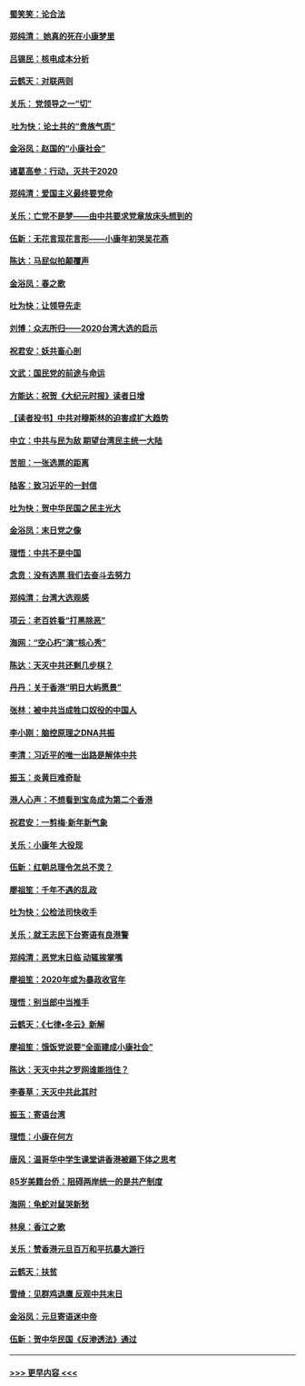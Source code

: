 #### [蜀笑笑：论合法](../pages/nsc993/n11808064.md?t=01210531) 
#### [郑纯清： 她真的死在小康梦里](../pages/nsc993/n11806623.md?t=01210531) 
#### [吕锡民：核电成本分析](../pages/nsc993/n11806284.md?t=01210531) 
#### [云鹤天：对联两则](../pages/nsc993/n11805957.md?t=01210531) 
#### [关乐： 党领导之一“切”](../pages/nsc993/n11804505.md?t=01210531) 
#### [ 吐为快：论土共的“贵族气质”](../pages/nsc993/n11804490.md?t=01210531) 
#### [金浴凤：赵国的“小康社会”](../pages/nsc993/n11804452.md?t=01210531) 
#### [诸葛高参：行动，灭共于2020](../pages/nsc993/n11804120.md?t=01210531) 
#### [郑纯清：爱国主义最终要党命](../pages/nsc993/n11802197.md?t=01210531) 
#### [关乐：亡党不是梦——由中共要求党章放床头想到的](../pages/nsc993/n11802156.md?t=01210531) 
#### [伍新：无花言现花言形——小康年初哭吴花燕](../pages/nsc993/n11800044.md?t=01210531) 
#### [陈达：马屁似拍颠覆声](../pages/nsc993/n11800010.md?t=01210531) 
#### [金浴凤：春之歌](../pages/nsc993/n11797687.md?t=01210531) 
#### [吐为快：让领导先走](../pages/nsc993/n11797512.md?t=01210531) 
#### [刘博：众志所归——2020台湾大选的启示](../pages/nsc993/n11796878.md?t=01210531) 
#### [祝君安：妖共畜心剖](../pages/nsc993/n11794273.md?t=01210531) 
#### [文武：国民党的前途与命运](../pages/nsc993/n11794198.md?t=01210531) 
#### [方能达：祝贺《大纪元时报》读者日增](../pages/nsc993/n11793807.md?t=01210531) 
#### [【读者投书】中共对穆斯林的迫害成扩大趋势](../pages/nsc993/n11791371.md?t=01210531) 
#### [中立：中共与民为敌 期望台湾民主统一大陆](../pages/nsc993/n11790392.md?t=01210531) 
#### [苦胆：一张选票的距离](../pages/nsc993/n11788914.md?t=01210531) 
#### [陆客：致习近平的一封信](../pages/nsc993/n11788867.md?t=01210531) 
#### [吐为快：贺中华民国之民主光大](../pages/nsc993/n11788618.md?t=01210531) 
#### [金浴凤：末日党之像](../pages/nsc993/n11787475.md?t=01210531) 
#### [理悟：中共不是中国](../pages/nsc993/n11787463.md?t=01210531) 
#### [念贲：没有选票  我们去奋斗去努力](../pages/nsc993/n11787398.md?t=01210531) 
#### [郑纯清：台湾大选观感](../pages/nsc993/n11786210.md?t=01210531) 
#### [项云：老百姓看“打黑除恶”](../pages/nsc993/n11785398.md?t=01210531) 
#### [海网：“空心朽”演“核心秀”](../pages/nsc993/n11783874.md?t=01210531) 
#### [陈达：天灭中共还剩几步棋？](../pages/nsc993/n11783719.md?t=01210531) 
#### [丹丹：关于香港“明日大屿愿景”](../pages/nsc993/n11783273.md?t=01210531) 
#### [张林：被中共当成牲口奴役的中国人](../pages/nsc993/n11782397.md?t=01210531) 
#### [李小刚：脑控原理之DNA共振](../pages/nsc993/n11780962.md?t=01210531) 
#### [李清：习近平的唯一出路是解体中共](../pages/nsc993/n11780866.md?t=01210531) 
#### [振玉：炎黄巨难奇耻](../pages/nsc993/n11779632.md?t=01210531) 
#### [港人心声：不想看到宝岛成为第二个香港](../pages/nsc993/n11778817.md?t=01210531) 
#### [祝君安：一剪梅‧新年新气象](../pages/nsc993/n11776340.md?t=01210531) 
#### [关乐：小康年 大役现](../pages/nsc993/n11774213.md?t=01210531) 
#### [伍新：红朝总理令怎总不灵？](../pages/nsc993/n11770813.md?t=01210531) 
#### [廖祖笙：千年不遇的乱政](../pages/nsc993/n11770373.md?t=01210531) 
#### [吐为快：公检法司快收手](../pages/nsc993/n11770359.md?t=01210531) 
#### [关乐：就王志民下台寄语有良港警](../pages/nsc993/n11769903.md?t=01210531) 
#### [郑纯清：恶党末日临 动辄挨掌嘴](../pages/nsc993/n11769356.md?t=01210531) 
#### [廖祖笙：2020年或为暴政收官年](../pages/nsc993/n11768216.md?t=01210531) 
#### [理悟：别当郎中当推手](../pages/nsc993/n11768243.md?t=01210531) 
#### [云鹤天：《七律▪冬云》新解](../pages/nsc993/n11768204.md?t=01210531) 
#### [廖祖笙：饿饭党说要“全面建成小康社会”](../pages/nsc993/n11767482.md?t=01210531) 
#### [陈达：天灭中共之罗网谁能挡住？](../pages/nsc993/n11767465.md?t=01210531) 
#### [李春草：天灭中共此其时](../pages/nsc993/n11767452.md?t=01210531) 
#### [振玉：寄语台湾](../pages/nsc993/n11767432.md?t=01210531) 
#### [理悟：小康在何方](../pages/nsc993/n11767394.md?t=01210531) 
#### [唐风：温哥华中学生课堂讲香港被踢下体之思考](../pages/nsc993/n11766848.md?t=01210531) 
#### [85岁美籍台侨：阻碍两岸统一的是共产制度](../pages/nsc993/n11765043.md?t=01210531) 
#### [海网：龟蛇对鼠哭新愁](../pages/nsc993/n11764895.md?t=01210531) 
#### [林泉：香江之歌](../pages/nsc993/n11764415.md?t=01210531) 
#### [关乐：赞香港元旦百万和平抗暴大游行](../pages/nsc993/n11764382.md?t=01210531) 
#### [云鹤天：扶贫](../pages/nsc993/n11764245.md?t=01210531) 
#### [雪绮：见群鸡退鹰  反观中共末日](../pages/nsc993/n11762112.md?t=01210531) 
#### [金浴凤：元旦寄语迷中帝](../pages/nsc993/n11761788.md?t=01210531) 
#### [伍新：贺中华民国《反渗透法》通过](../pages/nsc993/n11761994.md?t=01210531) 

----
#### [ >>> 更早内容 <<< ](../indexes/nsc993-earlier.md)
